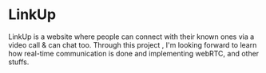 # LinkUp

LinkUp is a website where people can connect with their known ones via a video call & can chat too.
Through this project , I'm looking forward to learn how real-time communication is done and implementing webRTC, and other stuffs.